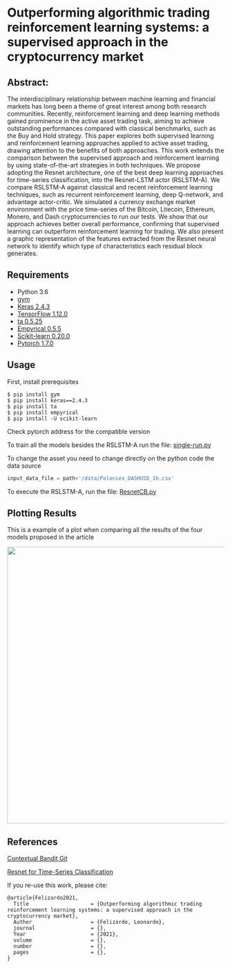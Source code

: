 # Outperforming algorithmic trading reinforcement learning systems: a supervised approach in the cryptocurrency market

## Abstract:

The interdisciplinary relationship between machine learning and financial markets has long been a theme of great interest among both research communities. Recently, reinforcement learning and deep learning methods gained prominence in the active asset trading task, aiming to achieve outstanding performances compared with classical benchmarks, such as the Buy and Hold strategy. This paper explores both supervised learning and reinforcement learning approaches applied to active asset trading, drawing attention to the benefits of both approaches. This work extends the comparison between the supervised approach and reinforcement learning by using state-of-the-art strategies in both techniques. We propose adopting the Resnet architecture, one of the best deep learning approaches for time-series classification, into the Resnet-LSTM actor (RSLSTM-A). We compare RSLSTM-A against classical and recent reinforcement learning techniques, such as recurrent reinforcement learning, deep Q-network, and advantage actor-critic. We simulated a currency exchange market environment with the price time-series of the Bitcoin, Litecoin, Ethereum, Monero, and Dash cryptocurrencies to run our tests. We show that our approach achieves better overall performance, confirming that supervised learning can outperform reinforcement learning for trading. We also present a graphic representation of the features extracted from the Resnet neural network to identify which type of characteristics each residual block generates.


## Requirements

- Python 3.6
- [gym](https://github.com/openai/gym)
- [Keras 2.4.3](https://pypi.org/project/Keras/)
- [TensorFlow 1.12.0](https://pypi.org/project/tensorflow/)
- [ta 0.5.25](https://pypi.org/project/ta/)
- [Empyrical 0.5.5](https://pypi.org/project/empyrical/)
- [Scikit-learn 0.20.0](https://pypi.org/project/scikit-learn/)
- [Pytorch 1.7.0](https://pytorch.org/)

## Usage

First, install prerequisites

```
$ pip install gym
$ pip install keras==2.4.3
$ pip install ta
$ pip install empyrical
$ pip install -U scikit-learn
```

Check pytorch address for the compatible version

To train all the models besides the RSLSTM-A run the file: [single-run.py](run/single-run.py)

To change the asset you need to change directly on the python code the data source

```python
input_data_file = path+'/data/Poloniex_DASHUSD_1h.csv'
```

To execute the RSLSTM-A, run the file: [ResnetCB.py](run/ResnetCB.py)

## Plotting Results

This is a example of a plot when comparing all the results of the four models proposed in the article

<p align="center">
    <img src="https://raw.githubusercontent.com/leokan92/Contextual-bandit-Resnet-trading/main/images/test_btc.png?token=AINPHV254E7JCKAETMAPYVK72FHK6" width="640"\>
</p>


## References

[Contextual Bandit Git](https://github.com/david-cortes/contextualbandits)

[Resnet for Time-Series Classification](https://github.com/hfawaz/dl-4-tsc)
	

If you re-use this work, please cite:

```
@article{Felizardo2021,
  Title                    = {Outperforming algorithmic trading reinforcement learning systems: a supervised approach in the cryptocurrency market},
  Author                   = {Felizardo, Leonardo},
  journal                  = {},
  Year                     = {2021},
  volume                   = {},
  number                   = {},
  pages                    = {},
}
```







